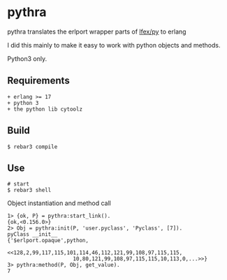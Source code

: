 pythra
=====

pythra translates the erlport wrapper parts of [lfex/py](https://github.com/lfex/py) to erlang

I did this mainly to make it easy to work with python objects and methods.


Python3 only.


Requirements
------------

    + erlang >= 17
    + python 3
    + the python lib cytoolz


Build
-----

    $ rebar3 compile
    
Use
---
    # start
    $ rebar3 shell
    
Object instantiation and method call

    1> {ok, P} = pythra:start_link().            
    {ok,<0.156.0>}
    2> Obj = pythra:init(P, 'user.pyclass', 'Pyclass', [7]).
    pyClass __init__
    {'$erlport.opaque',python,
                       <<128,2,99,117,115,101,114,46,112,121,99,108,97,115,115,
                         10,80,121,99,108,97,115,115,10,113,0,...>>}
    3> pythra:method(P, Obj, get_value).               
    7

    
    

